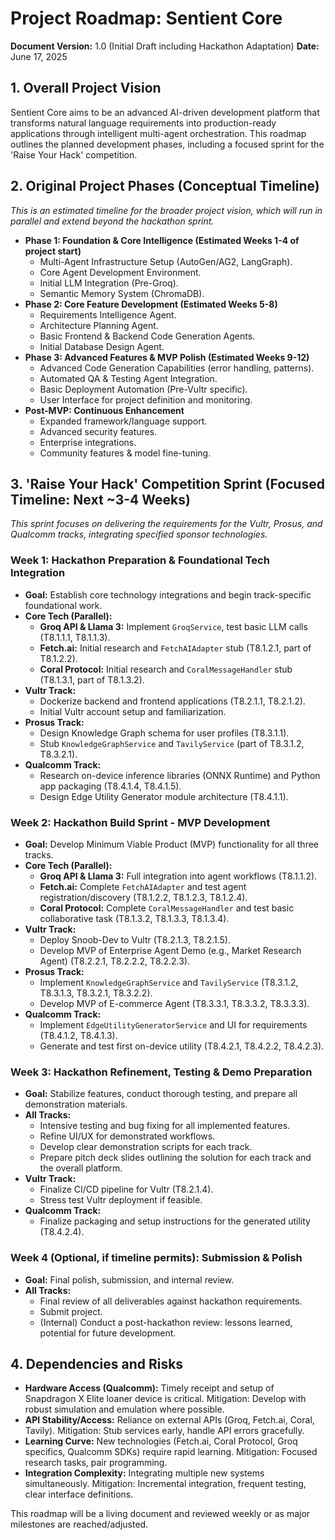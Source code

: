 # Project Roadmap: Sentient Core

**Document Version:** 1.0 (Initial Draft including Hackathon Adaptation)
**Date:** June 17, 2025

## 1. Overall Project Vision

Sentient Core aims to be an advanced AI-driven development platform that transforms natural language requirements into production-ready applications through intelligent multi-agent orchestration. This roadmap outlines the planned development phases, including a focused sprint for the 'Raise Your Hack' competition.

## 2. Original Project Phases (Conceptual Timeline)

*This is an estimated timeline for the broader project vision, which will run in parallel and extend beyond the hackathon sprint.*

*   **Phase 1: Foundation & Core Intelligence (Estimated Weeks 1-4 of project start)**
    *   Multi-Agent Infrastructure Setup (AutoGen/AG2, LangGraph).
    *   Core Agent Development Environment.
    *   Initial LLM Integration (Pre-Groq).
    *   Semantic Memory System (ChromaDB).
*   **Phase 2: Core Feature Development (Estimated Weeks 5-8)**
    *   Requirements Intelligence Agent.
    *   Architecture Planning Agent.
    *   Basic Frontend & Backend Code Generation Agents.
    *   Initial Database Design Agent.
*   **Phase 3: Advanced Features & MVP Polish (Estimated Weeks 9-12)**
    *   Advanced Code Generation Capabilities (error handling, patterns).
    *   Automated QA & Testing Agent Integration.
    *   Basic Deployment Automation (Pre-Vultr specific).
    *   User Interface for project definition and monitoring.
*   **Post-MVP: Continuous Enhancement**
    *   Expanded framework/language support.
    *   Advanced security features.
    *   Enterprise integrations.
    *   Community features & model fine-tuning.

## 3. 'Raise Your Hack' Competition Sprint (Focused Timeline: Next ~3-4 Weeks)

*This sprint focuses on delivering the requirements for the Vultr, Prosus, and Qualcomm tracks, integrating specified sponsor technologies.*

### Week 1: Hackathon Preparation & Foundational Tech Integration
*   **Goal:** Establish core technology integrations and begin track-specific foundational work.
*   **Core Tech (Parallel):**
    *   **Groq API & Llama 3:** Implement `GroqService`, test basic LLM calls (T8.1.1.1, T8.1.1.3).
    *   **Fetch.ai:** Initial research and `FetchAIAdapter` stub (T8.1.2.1, part of T8.1.2.2).
    *   **Coral Protocol:** Initial research and `CoralMessageHandler` stub (T8.1.3.1, part of T8.1.3.2).
*   **Vultr Track:**
    *   Dockerize backend and frontend applications (T8.2.1.1, T8.2.1.2).
    *   Initial Vultr account setup and familiarization.
*   **Prosus Track:**
    *   Design Knowledge Graph schema for user profiles (T8.3.1.1).
    *   Stub `KnowledgeGraphService` and `TavilyService` (part of T8.3.1.2, T8.3.2.1).
*   **Qualcomm Track:**
    *   Research on-device inference libraries (ONNX Runtime) and Python app packaging (T8.4.1.4, T8.4.1.5).
    *   Design Edge Utility Generator module architecture (T8.4.1.1).

### Week 2: Hackathon Build Sprint - MVP Development
*   **Goal:** Develop Minimum Viable Product (MVP) functionality for all three tracks.
*   **Core Tech (Parallel):**
    *   **Groq API & Llama 3:** Full integration into agent workflows (T8.1.1.2).
    *   **Fetch.ai:** Complete `FetchAIAdapter` and test agent registration/discovery (T8.1.2.2, T8.1.2.3, T8.1.2.4).
    *   **Coral Protocol:** Complete `CoralMessageHandler` and test basic collaborative task (T8.1.3.2, T8.1.3.3, T8.1.3.4).
*   **Vultr Track:**
    *   Deploy Snoob-Dev to Vultr (T8.2.1.3, T8.2.1.5).
    *   Develop MVP of Enterprise Agent Demo (e.g., Market Research Agent) (T8.2.2.1, T8.2.2.2, T8.2.2.3).
*   **Prosus Track:**
    *   Implement `KnowledgeGraphService` and `TavilyService` (T8.3.1.2, T8.3.1.3, T8.3.2.1, T8.3.2.2).
    *   Develop MVP of E-commerce Agent (T8.3.3.1, T8.3.3.2, T8.3.3.3).
*   **Qualcomm Track:**
    *   Implement `EdgeUtilityGeneratorService` and UI for requirements (T8.4.1.2, T8.4.1.3).
    *   Generate and test first on-device utility (T8.4.2.1, T8.4.2.2, T8.4.2.3).

### Week 3: Hackathon Refinement, Testing & Demo Preparation
*   **Goal:** Stabilize features, conduct thorough testing, and prepare all demonstration materials.
*   **All Tracks:**
    *   Intensive testing and bug fixing for all implemented features.
    *   Refine UI/UX for demonstrated workflows.
    *   Develop clear demonstration scripts for each track.
    *   Prepare pitch deck slides outlining the solution for each track and the overall platform.
*   **Vultr Track:**
    *   Finalize CI/CD pipeline for Vultr (T8.2.1.4).
    *   Stress test Vultr deployment if feasible.
*   **Qualcomm Track:**
    *   Finalize packaging and setup instructions for the generated utility (T8.4.2.4).

### Week 4 (Optional, if timeline permits): Submission & Polish
*   **Goal:** Final polish, submission, and internal review.
*   **All Tracks:**
    *   Final review of all deliverables against hackathon requirements.
    *   Submit project.
    *   (Internal) Conduct a post-hackathon review: lessons learned, potential for future development.

## 4. Dependencies and Risks

*   **Hardware Access (Qualcomm):** Timely receipt and setup of Snapdragon X Elite loaner device is critical. Mitigation: Develop with robust simulation and emulation where possible.
*   **API Stability/Access:** Reliance on external APIs (Groq, Fetch.ai, Coral, Tavily). Mitigation: Stub services early, handle API errors gracefully.
*   **Learning Curve:** New technologies (Fetch.ai, Coral Protocol, Groq specifics, Qualcomm SDKs) require rapid learning. Mitigation: Focused research tasks, pair programming.
*   **Integration Complexity:** Integrating multiple new systems simultaneously. Mitigation: Incremental integration, frequent testing, clear interface definitions.

This roadmap will be a living document and reviewed weekly or as major milestones are reached/adjusted.